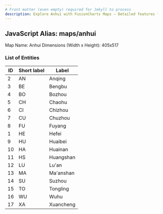 ```yaml
---
# Front matter (even empty) required for Jekyll to process
description: Explore Anhui with FusionCharts Maps – Detailed features for seamless integration. Try now & enhance your data visualization today! 
---
```


## JavaScript Alias: maps/anhui

Map Name: Anhui
Dimensions (Width x Height): 405x517

### List of Entities

| ID  | Short label | Label     |
| --- | ----------- | --------- |
| 2   | AN          | Anqing    |
| 3   | BE          | Bengbu    |
| 4   | BO          | Bozhou    |
| 5   | CH          | Chaohu    |
| 6   | CI          | Chizhou   |
| 7   | CU          | Chuzhou   |
| 8   | FU          | Fuyang    |
| 1   | HE          | Hefei     |
| 9   | HU          | Huaibei   |
| 10  | HA          | Huainan   |
| 11  | HS          | Huangshan |
| 12  | LU          | Lu'an     |
| 13  | MA          | Ma'anshan |
| 14  | SU          | Suzhou    |
| 15  | TO          | Tongling  |
| 16  | WU          | Wuhu      |
| 17  | XA          | Xuancheng |
